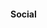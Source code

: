 #### Social

[<i class="fab fa-facebook"></i>](https://facebook.com)     
[<i class="fab fa-twitter"></i>](https://twitter.com)      
[<i class="fab fa-instagram"></i>](https://instagram.com)
